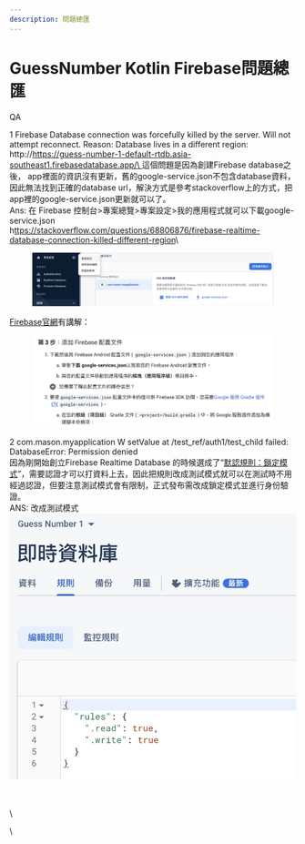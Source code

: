 ```yaml
---
description: 問題總匯
---
```


# GuessNumber Kotlin Firebase問題總匯

QA

1 Firebase Database connection was forcefully killed by the server. Will not attempt reconnect. Reason: Database lives in a different region: http://[https://guess-number-1-default-rtdb.asia-southeast1.firebasedatabase.app/\
](https://guess-number-1-default-rtdb.asia-southeast1.firebasedatabase.app/:)這個問題是因為創建Firebase database之後， app裡面的資訊沒有更新，舊的google-service.json不包含database資料，因此無法找到正確的database url，解決方式是參考stackoverflow上的方式，把 app裡的google-service.json更新就可以了。\
Ans: 在 Firebase 控制台>專案總覽>專案設定>我的應用程式就可以下載google-service.json\
h[ttps://stackoverflow.com/questions/68806876/firebase-realtime-database-connection-killed-different-region](https://stackoverflow.com/questions/68806876/firebase-realtime-database-connection-killed-different-region)\


<figure><img src=".gitbook/assets/CleanShot 2023-04-13 at 16.12.43@2x.jpg" alt=""><figcaption></figcaption></figure>

[Firebase官網](https://firebase.google.com/docs/android/setup?authuser=0\&hl=zh-tw)有講解：

<figure><img src=".gitbook/assets/CleanShot 2023-04-18 at 12.36.09@2x.jpg" alt=""><figcaption></figcaption></figure>

2 com.mason.myapplication W setValue at /test\_ref/auth1/test\_child failed: \
DatabaseError: Permission denied\
因為剛開始創立Firebase Realtime Database 的時候選成了“[默認規則：鎖定模式](https://firebase.google.com/docs/rules/basics?hl=zh-tw#cloud-firestore)”，需要認證才可以打資料上去，因此把規則改成測試模式就可以在測試時不用經過認證，但要注意測試模式會有限制，正式發布需改成鎖定模式並進行身份驗證。\
ANS: 改成測試模式\
![](<.gitbook/assets/CleanShot 2023-04-13 at 16.07.31@2x.jpg>)

\
\
\


\








